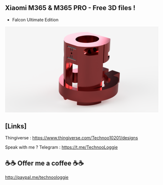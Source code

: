## Xiaomi M365 & M365 PRO - Free 3D files !


- Falcon Ultimate Edition

![Falcon Ultimate Edition](images/falcon/00.png)


## [Links]

Thingiverse : https://www.thingiverse.com/Technoo10201/designs

Speak with me ? Telegram : https://t.me/TechnooLoggie


## ☕☕ Offer me a coffee ☕☕

http://paypal.me/technoologgie


